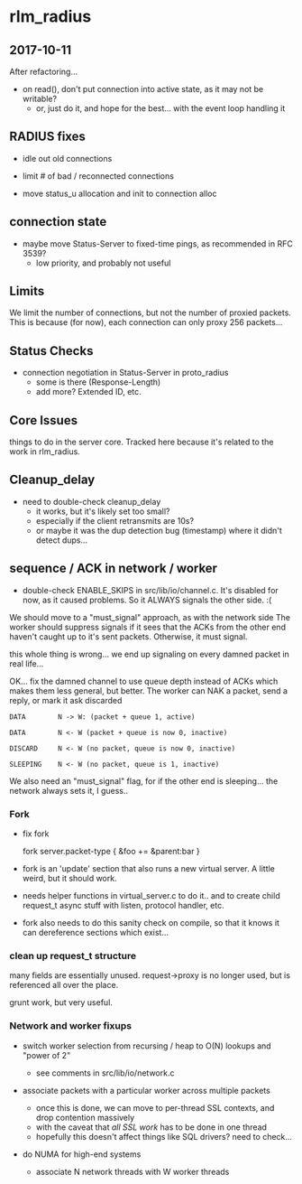 # rlm_radius

## 2017-10-11

After refactoring...

* on read(), don't put connection into active state, as it may not be writable?
  * or, just do it, and hope for the best... with the event loop handling it


## RADIUS fixes

* idle out old connections

* limit # of bad / reconnected connections

* move status_u allocation and init to connection alloc

## connection state

* maybe move Status-Server to fixed-time pings, as recommended in RFC 3539?
  * low priority, and probably not useful

## Limits

We limit the number of connections, but not the number of proxied
packets.  This is because (for now), each connection can only proxy 256 packets...

## Status Checks

* connection negotiation in Status-Server in proto_radius
  * some is there (Response-Length)
  * add more?  Extended ID, etc.

## Core Issues

things to do in the server core.  Tracked here because it's related to
the work in rlm_radius.

## Cleanup_delay

* need to double-check cleanup_delay
  * it works, but it's likely set too small?
  * especially if the client retransmits are 10s?
  * or maybe it was the dup detection bug (timestamp) where it didn't detect dups...

## sequence / ACK in network / worker

* double-check ENABLE_SKIPS in src/lib/io/channel.c.  It's disabled
  for now, as it caused problems.  So it ALWAYS signals the other side. :(

We should move to a "must_signal" approach, as with the network side
The worker should suppress signals if it sees that the ACKs from the
other end haven't caught up to it's sent packets.  Otherwise, it must
signal.

this whole thing is wrong... we end up signaling on every damned packet in real life...

OK... fix the damned channel to use queue depth instead of ACKs
which makes them less general, but better.  The worker can NAK a packet, send a reply, or mark it ask discarded


    DATA        N -> W: (packet + queue 1, active)
    
    DATA        N <- W (packet + queue is now 0, inactive)
    
    DISCARD     N <- W (no packet, queue is now 0, inactive)
    
    SLEEPING    N <- W (no packet, queue is 1, inactive)


We also need an "must_signal" flag, for if the other end is
sleeping... the network always sets it, I guess..

### Fork

* fix fork

    fork server.packet-type {
        &foo += &parent:bar
    }

* fork is an 'update' section that also runs a new virtual server.  A
  little weird, but it should work.

* needs helper functions in virtual_server.c to do it.. and to create
  child request_t async stuff with listen, protocol handler, etc.

* fork also needs to do this sanity check on compile, so that it knows
  it can dereference sections which exist...

### clean up request_t structure

many fields are essentially unused.  request->proxy is no longer used,
but is referenced all over the place.

grunt work, but very useful.

### Network and worker fixups

* switch worker selection from recursing / heap to O(N) lookups and "power of 2"
  * see comments in src/lib/io/network.c

* associate packets with a particular worker across multiple packets
  * once this is done, we can move to per-thread SSL contexts, and drop contention massively
  * with the caveat that *all SSL work* has to be done in one thread
  * hopefully this doesn't affect things like SQL drivers?  need to check...

* do NUMA for high-end systems
  * associate N network threads with W worker threads
